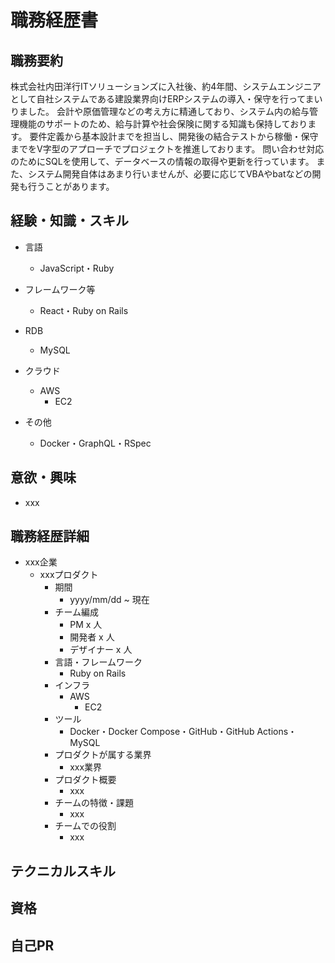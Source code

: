 # 職務経歴書

## 職務要約
株式会社内田洋行ITソリューションズに入社後、約4年間、システムエンジニアとして自社システムである建設業界向けERPシステムの導入・保守を行ってまいりました。
会計や原価管理などの考え方に精通しており、システム内の給与管理機能のサポートのため、給与計算や社会保険に関する知識も保持しております。
要件定義から基本設計までを担当し、開発後の結合テストから稼働・保守までをV字型のアプローチでプロジェクトを推進しております。
問い合わせ対応のためにSQLを使用して、データベースの情報の取得や更新を行っています。
また、システム開発自体はあまり行いませんが、必要に応じてVBAやbatなどの開発も行うことがあります。

## 経験・知識・スキル

- 言語
  - JavaScript・Ruby

- フレームワーク等
  - React・Ruby on Rails

- RDB
  - MySQL

- クラウド
  - AWS
    - EC2

- その他
  - Docker・GraphQL・RSpec

## 意欲・興味

- xxx

## 職務経歴詳細

- xxx企業
  - xxxプロダクト
    - 期間
      - yyyy/mm/dd ~ 現在
    - チーム編成
      - PM x 人
      - 開発者 x 人
      - デザイナー x 人
    - 言語・フレームワーク
        - Ruby on Rails
    - インフラ
      - AWS
        - EC2
    - ツール
      - Docker・Docker Compose・GitHub・GitHub Actions・MySQL
    - プロダクトが属する業界
      - xxx業界
    - プロダクト概要
      - xxx
    - チームの特徴・課題
      - xxx
    - チームでの役割
      - xxx

## テクニカルスキル

## 資格

## 自己PR
